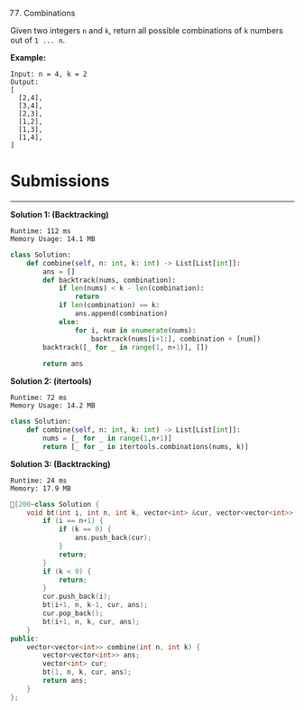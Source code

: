 77. Combinations

Given two integers `n` and `k`, return all possible combinations of `k` numbers out of `1 ... n`.

**Example:**
```
Input: n = 4, k = 2
Output:
[
  [2,4],
  [3,4],
  [2,3],
  [1,2],
  [1,3],
  [1,4],
]
```

# Submissions
---
**Solution 1: (Backtracking)**
```
Runtime: 112 ms
Memory Usage: 14.1 MB
```
```python
class Solution:
    def combine(self, n: int, k: int) -> List[List[int]]:
        ans = []
        def backtrack(nums, combination):
            if len(nums) < k - len(combination):
                return
            if len(combination) == k:
                ans.append(combination)
            else:
                for i, num in enumerate(nums):
                    backtrack(nums[i+1:], combination + [num])
        backtrack([_ for _ in range(1, n+1)], [])
            
        return ans
```

**Solution 2: (itertools)**
```
Runtime: 72 ms
Memory Usage: 14.2 MB
```
```python
class Solution:
    def combine(self, n: int, k: int) -> List[List[int]]:
        nums = [_ for _ in range(1,n+1)]
        return [_ for _ in itertools.combinations(nums, k)]
```

**Solution 3: (Backtracking)**
```
Runtime: 24 ms
Memory: 17.9 MB
```
```c++
[200~class Solution {
    void bt(int i, int n, int k, vector<int> &cur, vector<vector<int>> &ans) {
        if (i == n+1) {
            if (k == 0) {
                ans.push_back(cur);
            }
            return;
        }
        if (k < 0) {
            return;
        }
        cur.push_back(i);
        bt(i+1, n, k-1, cur, ans);
        cur.pop_back();
        bt(i+1, n, k, cur, ans);
    }
public:
    vector<vector<int>> combine(int n, int k) {
        vector<vector<int>> ans;
        vector<int> cur;
        bt(1, n, k, cur, ans);
        return ans;
    }
};
```
